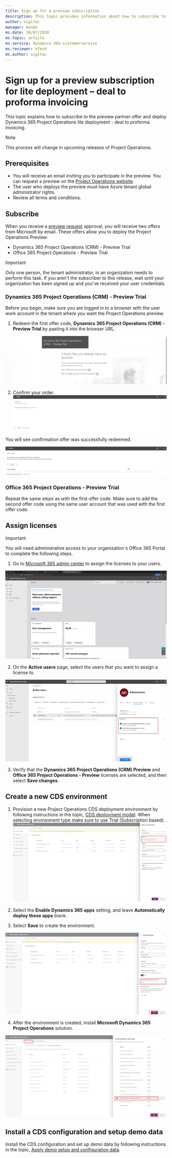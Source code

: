 ```yaml
---
title: Sign up for a preview subscription
description: This topic provides information about how to subscribe to and deploy Project Operations lite deployment - deal to proforma invoicing.
author: sigitac
manager: Annbe
ms.date: 10/07/2020
ms.topic: article
ms.service: dynamics-365-customerservice
ms.reviewer: kfend 
ms.author: sigitac
---
```


# Sign up for a preview subscription for lite deployment – deal to proforma invoicing

This topic explains how to subscribe to the preview partner offer and deploy Dynamics 365 Project Operations lite deployment - deal to proforma invoicing.

> [!NOTE]
> This process will change in upcoming releases of Project Operations.

## Prerequisites

- You will receive an email inviting you to participate in the preview. You can request a preview on the [Project Operations website](https://dynamics.microsoft.com/en-us/project-operations/overview/).
- The user who deploys the preview must have Azure tenant global administrator rights.
- Review all terms and conditions.

## Subscribe

When you receive a [preview request](https://forms.office.com/FormsPro/Pages/ResponsePage.aspx?id=v4j5cvGGr0GRqy180BHbR56j8lZs0FdAvwT75_WNFyxUMkRDV1NYQU5TNjE2VjhKOVBUNVg2R0s1NC4u) approval, you will receive two offers from Microsoft by email. These offers allow you to deploy the Project Operations Preview:

- Dynamics 365 Project Operations (CRM) - Preview Trial
- Office 365 Project Operations - Preview Trial

> [!IMPORTANT]
> Only one person, the tenant administrator, in an organization needs to perform this task. If you aren't the subscriber to this release, wait until your organization has been signed up and you've received your user credentials.

### Dynamics 365 Project Operations (CRM) - Preview Trial 

Before you begin, make sure you are logged in to a browser with the user work account in the tenant where you want the Project Operations preview.

1. Redeem the first offer code, **Dynamics 365 Project Operations (CRM) - Preview Trial** by pasting it into the browser URL.

![Redeem Offer](./media/16RedeemFirstOfferNew.png)

2. Confirm your order.
![Confirm the order](./media/17ConfirmOrderNew.png)

You will see confirmation offer was successfully redeemed.

![Confirmation](./media/18OrderConfirmationNew.png)

### Office 365 Project Operations - Preview Trial

Repeat the same steps as with the first offer code. Make sure to add the second offer code using the same user account that was used with the first offer code.

## Assign licenses

> [!IMPORTANT]
> You will need administrative access to your organization's Office 365 Portal to complete the following steps.

1. Go to [Microsoft 365 admin center](https://portal.office.com/) to assign the licenses to your users.

![Admin center home page](./media/14AdminPortal.png)

2. On the **Active users** page, select the users that you want to assign a license to.

![Assign Licenses](./media/15AssignLicenses.png)

3. Verify that the **Dynamics 365 Project Operations (CRM) Preview** and **Office 365 Project Operations - Preview** licenses are selected, and then select **Save changes**.

## Create a new CDS environment

1. Provision a new Project Operations CDS deployment environment by following instructions in the topic, [CDS deployment model](lite-deployment.md). When selecting environment type make sure to use Trial (Subscription based).
![New environment](./media/19CreateEnvironment.png)

2. Select the **Enable Dynamics 365 apps** setting, and leave **Automatically deploy these apps** blank.  
3. Select **Save** to create the environment.

![Add database](./media/20CreateEnvironment1.png)

4. After the environment is created, install **Microsoft Dynamics 365 Project Operations** solution. 

![Install Solution](./media/21InstallSolution.png)

## Install a CDS configuration and setup demo data

Install the CDS configuration and set up demo data by following instructions in the topic, [Apply demo setup and configuration data](lite-apply-demo-setup-config-data.md).
